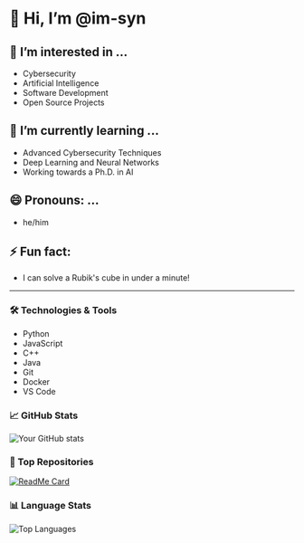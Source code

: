 # 👋 Hi, I’m @im-syn

## 👀 I’m interested in ...
- Cybersecurity
- Artificial Intelligence
- Software Development
- Open Source Projects

## 🌱 I’m currently learning ...
- Advanced Cybersecurity Techniques
- Deep Learning and Neural Networks
- Working towards a Ph.D. in AI

## 😄 Pronouns: ...
- he/him

## ⚡ Fun fact:
- I can solve a Rubik's cube in under a minute!

---

### 🛠️ Technologies & Tools
- Python
- JavaScript
- C++
- Java
- Git
- Docker
- VS Code

### 📈 GitHub Stats
![Your GitHub stats](https://github-readme-stats.vercel.app/api?username=im-syn&show_icons=true&theme=radical)

### 🌟 Top Repositories
[![ReadMe Card](https://github-readme-stats.vercel.app/api/pin/?username=im-syn&repo=repository-name&theme=radical)](https://github.com/im-syn/SafeVision)

### 📊 Language Stats
![Top Languages](https://github-readme-stats.vercel.app/api/top-langs/?username=im-syn&layout=compact&theme=radical)
